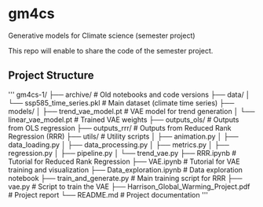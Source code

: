 # gm4cs
Generative models for Climate science (semester project)

This repo will enable to share the code of the semester project.

## Project Structure
'''
gm4cs-1/
├── archive/                # Old notebooks and code versions
├── data/
│   └── ssp585_time_series.pkl  # Main dataset (climate time series)
├── models/
│   ├── trend_vae_model.pt        # VAE model for trend generation
│   └── linear_vae_model.pt       # Trained VAE weights
├── outputs_ols/            # Outputs from OLS regression
├── outputs_rrr/            # Outputs from Reduced Rank Regression (RRR)
├── utils/                  # Utility scripts
│   ├── animation.py
│   ├── data_loading.py
│   ├── data_processing.py
│   ├── metrics.py
│   ├── regression.py
│   ├── pipeline.py
│   └── trend_vae.py
├── RRR.ipynb               # Tutorial for Reduced Rank Regression
├── VAE.ipynb               # Tutorial for VAE training and visualization
├── Data_exploration.ipynb  # Data exploration notebook
├── train_and_generate.py   # Main training script for RRR
├── vae.py                  # Script to train the VAE
├── Harrison_Global_Warming_Project.pdf # Project report
└── README.md               # Project documentation
'''